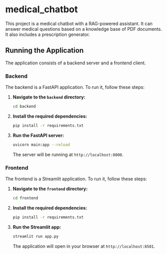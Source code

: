# medical_chatbot

This project is a medical chatbot with a RAG-powered assistant. It can answer medical questions based on a knowledge base of PDF documents. It also includes a prescription generator.

## Running the Application

The application consists of a backend server and a frontend client.

### Backend

The backend is a FastAPI application. To run it, follow these steps:

1.  **Navigate to the `backend` directory:**
    ```bash
    cd backend
    ```

2.  **Install the required dependencies:**
    ```bash
    pip install -r requirements.txt
    ```

3.  **Run the FastAPI server:**
    ```bash
    uvicorn main:app --reload
    ```
    The server will be running at `http://localhost:8000`.

### Frontend

The frontend is a Streamlit application. To run it, follow these steps:

1.  **Navigate to the `frontend` directory:**
    ```bash
    cd frontend
    ```

2.  **Install the required dependencies:**
    ```bash
    pip install -r requirements.txt
    ```

3.  **Run the Streamlit app:**
    ```bash
    streamlit run app.py
    ```
    The application will open in your browser at `http://localhost:8501`.
